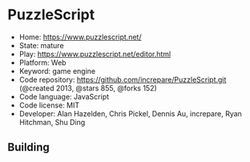 # PuzzleScript

- Home: https://www.puzzlescript.net/
- State: mature
- Play: https://www.puzzlescript.net/editor.html
- Platform: Web
- Keyword: game engine
- Code repository: https://github.com/increpare/PuzzleScript.git (@created 2013, @stars 855, @forks 152)
- Code language: JavaScript
- Code license: MIT
- Developer: Alan Hazelden, Chris Pickel, Dennis Au, increpare, Ryan Hitchman, Shu Ding

## Building
